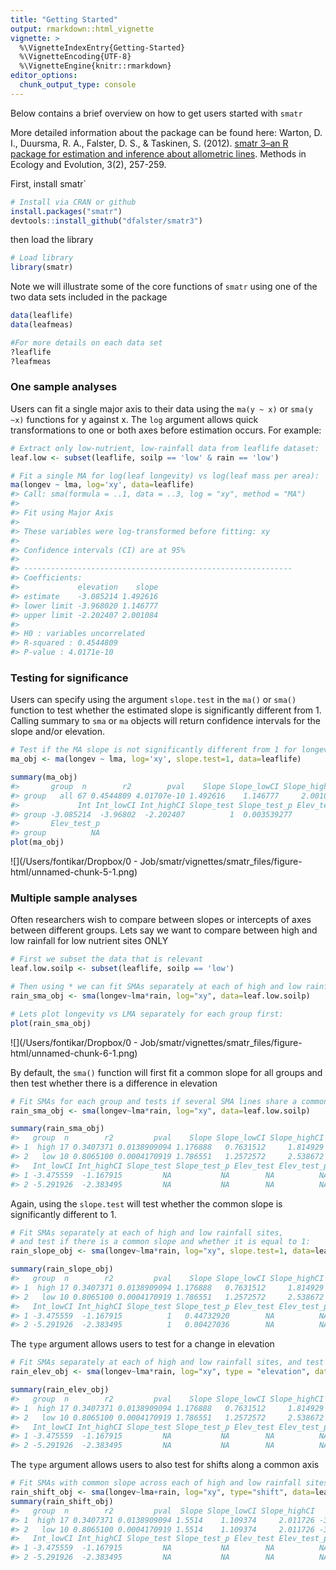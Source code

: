 ```yaml
---
title: "Getting Started"
output: rmarkdown::html_vignette
vignette: >
  %\VignetteIndexEntry{Getting-Started}
  %\VignetteEncoding{UTF-8}
  %\VignetteEngine{knitr::rmarkdown}
editor_options: 
  chunk_output_type: console
---
```




Below contains a brief overview on how to get users started with `smatr` 

More detailed information about the package can be found here:
Warton, D. I., Duursma, R. A., Falster, D. S., & Taskinen, S. (2012). [smatr 3–an R package for estimation and inference about allometric lines](https://besjournals.onlinelibrary.wiley.com/doi/full/10.1111/j.2041-210X.2011.00153.x). Methods in Ecology and Evolution, 3(2), 257-259. 

First, install smatr`

```r
# Install via CRAN or github
install.packages("smatr")
devtools::install_github("dfalster/smatr3")
```

then load the library

```r
# Load library
library(smatr)
```

Note we will illustrate some of the core functions of `smatr` using one of the two data sets included in the package

```r
data(leaflife)
data(leafmeas)

#For more details on each data set
?leaflife
?leafmeas
```

### One sample analyses ###

Users can fit a single major axis to their data using the `ma(y ~ x)` or `sma(y ~x)` functions for y against x. The `log` argument allows quick transformations to one or both axes before estimation occurs. For example: 


```r
# Extract only low-nutrient, low-rainfall data from leaflife dataset:
leaf.low <- subset(leaflife, soilp == 'low' & rain == 'low')

# Fit a single MA for log(leaf longevity) vs log(leaf mass per area):
ma(longev ~ lma, log='xy', data=leaflife)
#> Call: sma(formula = ..1, data = ..3, log = "xy", method = "MA") 
#> 
#> Fit using Major Axis 
#> 
#> These variables were log-transformed before fitting: xy 
#> 
#> Confidence intervals (CI) are at 95%
#> 
#> ------------------------------------------------------------
#> Coefficients:
#>             elevation    slope
#> estimate    -3.085214 1.492616
#> lower limit -3.968020 1.146777
#> upper limit -2.202407 2.001084
#> 
#> H0 : variables uncorrelated
#> R-squared : 0.4544809 
#> P-value : 4.0171e-10
```

### Testing for significance ###
Users can specify using the argument `slope.test` in the `ma()` or `sma()` function to test whether the estimated slope is significantly different from 1. Calling summary to `sma` or `ma` objects will return confidence intervals for the slope and/or elevation.


```r
# Test if the MA slope is not significantly different from 1 for longevity and leaf mass per area (LMA):
ma_obj <- ma(longev ~ lma, log='xy', slope.test=1, data=leaflife) 

summary(ma_obj)
#>       group  n        r2        pval    Slope Slope_lowCI Slope_highCI
#> group   all 67 0.4544809 4.01707e-10 1.492616    1.146777     2.001084
#>             Int Int_lowCI Int_highCI Slope_test Slope_test_p Elev_test
#> group -3.085214  -3.96802  -2.202407          1  0.003539277        NA
#>       Elev_test_p
#> group          NA
plot(ma_obj)
```

![](/Users/fontikar/Dropbox/0 - Job/smatr/vignettes/smatr_files/figure-html/unnamed-chunk-5-1.png)<!-- -->

### Multiple sample analyses ###

Often researchers wish to compare between slopes or intercepts of axes between different groups. Lets say we want to compare between high and low rainfall for low nutrient sites ONLY


```r
# First we subset the data that is relevant
leaf.low.soilp <- subset(leaflife, soilp == 'low')

# Then using * we can fit SMAs separately at each of high and low rainfall sites and test for whether sites with different rainfall share a common slope
rain_sma_obj <- sma(longev~lma*rain, log="xy", data=leaf.low.soilp)

# Lets plot longevity vs LMA separately for each group first:
plot(rain_sma_obj)
```

![](/Users/fontikar/Dropbox/0 - Job/smatr/vignettes/smatr_files/figure-html/unnamed-chunk-6-1.png)<!-- -->

By default, the `sma()` function will first fit a common slope for all groups and then test whether there is a difference in elevation


```r
# Fit SMAs for each group and tests if several SMA lines share a common slope. 
rain_sma_obj <- sma(longev~lma*rain, log="xy", data=leaf.low.soilp)

summary(rain_sma_obj)
#>   group  n        r2         pval    Slope Slope_lowCI Slope_highCI       Int
#> 1  high 17 0.3407371 0.0138909094 1.176888   0.7631512     1.814929 -2.321737
#> 2   low 10 0.8065100 0.0004170919 1.786551   1.2572572     2.538672 -3.837710
#>   Int_lowCI Int_highCI Slope_test Slope_test_p Elev_test Elev_test_p
#> 1 -3.475559  -1.167915         NA           NA        NA          NA
#> 2 -5.291926  -2.383495         NA           NA        NA          NA
```

Again, using the `slope.test` will test whether the common slope is significantly different to 1.


```r
# Fit SMAs separately at each of high and low rainfall sites,
# and test if there is a common slope and whether it is equal to 1:
rain_slope_obj <- sma(longev~lma*rain, log="xy", slope.test=1, data=leaf.low.soilp)

summary(rain_slope_obj)
#>   group  n        r2         pval    Slope Slope_lowCI Slope_highCI       Int
#> 1  high 17 0.3407371 0.0138909094 1.176888   0.7631512     1.814929 -2.321737
#> 2   low 10 0.8065100 0.0004170919 1.786551   1.2572572     2.538672 -3.837710
#>   Int_lowCI Int_highCI Slope_test Slope_test_p Elev_test Elev_test_p
#> 1 -3.475559  -1.167915          1   0.44732920        NA          NA
#> 2 -5.291926  -2.383495          1   0.00427036        NA          NA
```

The `type` argument allows users to test for a change in elevation


```r
# Fit SMAs separately at each of high and low rainfall sites, and test whether sites differ in the elevation of their SMA
rain_elev_obj <- sma(longev~lma*rain, log="xy", type = "elevation", data=leaf.low.soilp)

summary(rain_elev_obj)
#>   group  n        r2         pval    Slope Slope_lowCI Slope_highCI       Int
#> 1  high 17 0.3407371 0.0138909094 1.176888   0.7631512     1.814929 -2.321737
#> 2   low 10 0.8065100 0.0004170919 1.786551   1.2572572     2.538672 -3.837710
#>   Int_lowCI Int_highCI Slope_test Slope_test_p Elev_test Elev_test_p
#> 1 -3.475559  -1.167915         NA           NA        NA          NA
#> 2 -5.291926  -2.383495         NA           NA        NA          NA
```

The `type` argument allows users to also test for shifts along a common axis


```r
# Fit SMAs with common slope across each of high and low rainfall sites, and test for no shift along common SMA:
rain_shift_obj <- sma(longev~lma+rain, log="xy", type="shift", data=leaf.low.soilp)
summary(rain_shift_obj)
#>   group  n        r2         pval  Slope Slope_lowCI Slope_highCI       Int
#> 1  high 17 0.3407371 0.0138909094 1.5514    1.109374     2.011726 -3.140896
#> 2   low 10 0.8065100 0.0004170919 1.5514    1.109374     2.011726 -3.304865
#>   Int_lowCI Int_highCI Slope_test Slope_test_p Elev_test Elev_test_p
#> 1 -3.475559  -1.167915         NA           NA        NA          NA
#> 2 -5.291926  -2.383495         NA           NA        NA          NA
```







